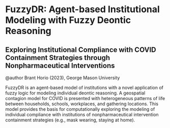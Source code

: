 # FuzzyDR: Agent-based Institutional Modeling with Fuzzy Deontic Reasoning
## Exploring Institutional Compliance with COVID Containment Strategies through Nonpharmaceutical Interventions
@author Brant Horio (2023), George Mason University

FuzzyDR is an agent-based model of institutions with a novel application of fuzzy logic for modeling individual deontic reasoning. A geospatial contagion model for COVID is presented with heterogeneous patterns of life between households, schools, workplaces, and gathering locations. This model provides the basis for computationally exploring the modeling of individual compliance with institutions of nonpharmaceutical intervention containment strategies (e.g., mask wearing, staying at home). 
